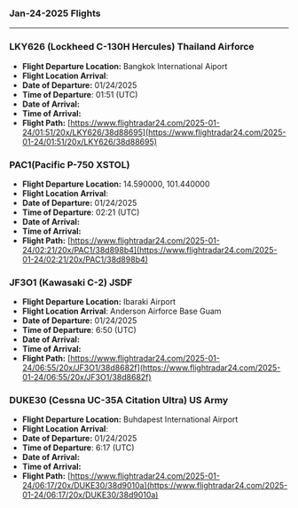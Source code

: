 ### Jan-24-2025 Flights
---
### LKY626 (Lockheed C-130H Hercules) Thailand Airforce
- **Flight Departure Location:** Bangkok International Aiport
- **Flight Location Arrival**: 
- **Date of Departure:** 01/24/2025
- **Time of Departure**: 01:51 (UTC)
- **Date of Arrival:** 
- **Time of Arrival:** 
- **Flight Path:** [https://www.flightradar24.com/2025-01-24/01:51/20x/LKY626/38d88695](https://www.flightradar24.com/2025-01-24/01:51/20x/LKY626/38d88695)
### PAC1(Pacific P-750 XSTOL)
- **Flight Departure Location:** 14.590000, 101.440000
- **Flight Location Arrival**: 
- **Date of Departure:** 01/24/2025
- **Time of Departure**: 02:21 (UTC)
- **Date of Arrival:** 
- **Time of Arrival:** 
- **Flight Path:** [https://www.flightradar24.com/2025-01-24/02:21/20x/PAC1/38d898b4](https://www.flightradar24.com/2025-01-24/02:21/20x/PAC1/38d898b4)
### JF3O1 (Kawasaki C-2) JSDF
- **Flight Departure Location:** Ibaraki Airport
- **Flight Location Arrival**: Anderson Airforce Base Guam
- **Date of Departure:** 01/24/2025
- **Time of Departure**: 6:50 (UTC)
- **Date of Arrival:** 
- **Time of Arrival:** 
- **Flight Path:** [https://www.flightradar24.com/2025-01-24/06:55/20x/JF3O1/38d8682f](https://www.flightradar24.com/2025-01-24/06:55/20x/JF3O1/38d8682f)
### DUKE30 (Cessna UC-35A Citation Ultra) US Army
- **Flight Departure Location:** Buhdapest International Airport
- **Flight Location Arrival**: 
- **Date of Departure:** 01/24/2025
- **Time of Departure**: 6:17 (UTC)
- **Date of Arrival:** 
- **Time of Arrival:** 
- **Flight Path:** [https://www.flightradar24.com/2025-01-24/06:17/20x/DUKE30/38d9010a](https://www.flightradar24.com/2025-01-24/06:17/20x/DUKE30/38d9010a)


